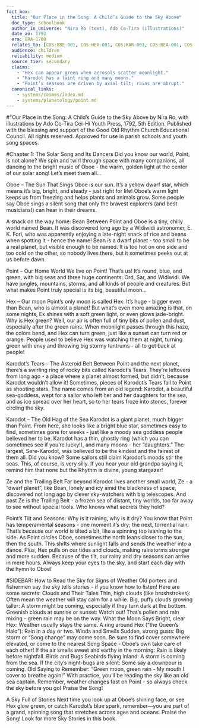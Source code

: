 ```yaml
---
fact_box:
  title: "Our Place in the Song: A Child’s Guide to the Sky Above"
  doc_type: schoolbook
  author_in_universe: "Nira Ro (text), Ado Co-Tira (illustrations)"
  date_ao: 1792
  era: ERA-1700
  relates_to: [COS:OBE-001, COS:HEX-001, COS:KAR-001, COS:BEA-001, COS:ZE-001, COS:BEL-001, GEO:SYS-001, GEO:WAT-001]
  audience: children
  reliability: medium
  source_tier: secondary
  claims:
    - "Hex can appear green when aerosols scatter moonlight."
    - "Karodot has a faint ring and many moons."
    - "Point’s seasons are driven by axial tilt; rains are abrupt."
  canonical_links:
    - systems/cosmos/index.md
    - systems/planetology/point.md
---
```



#"Our Place in the Song: A Child’s Guide to the Sky Above
by Nira Ro, with illustrations by Ado Co-Tira
Coi-Hi Youth Press, 1792, 5th Edition. Published with the blessing and support of the Good Old Rhythm Church Educational Council. All rights reserved. Approved for use in parish schools and youth song spaces.

#Chapter 1: The Solar Song and Its Dancers
Did you know our world, Point, is not alone? We spin and twirl through space with many companions, all dancing to the bright music of Oboe - the warm, golden light at the center of our solar song! Let’s meet them all…

Oboe – The Sun That Sings
Oboe is our sun. It’s a yellow dwarf star, which means it’s big, bright, and steady - just right for life! Oboe’s warm light keeps us from freezing and helps plants and animals grow. Some people say Oboe sings a silent song that only the bravest explorers (and best musicians!) can hear in their dreams.

A snack on the way home: Bean
Between Point and Oboe is a tiny, chilly world named Bean. It was discovered long ago by a Widiwidi astronomer, E. K. Fori, who was apparently enjoying a late-night snack of rice and beans when spotting it - hence the name!
Bean is a dwarf planet - too small to be a real planet, but visible enough to be named. It is too hot on one side and too cold on the other, so nobody lives there, but it sometimes peeks out at us before dawn.

Point – Our Home World
We live on Point! That’s us! It’s round, blue, and green, with big seas and three huge continents: Ord, Sar, and Widiwidi. We have jungles, mountains, storms, and all kinds of people and creatures.
But what makes Point truly special is its big, beautiful moon…

Hex – Our moon
Point’s only moon is called Hex. It’s huge - bigger even than Bean, who is almost a planet! But what’s even more amazing is that, on some nights, Ex shines with a soft green light, or even glows jade-bright.
Why is Hex green? Well, our air is often full of tiny bits of pollen and dust, especially after the green rains. When moonlight passes through this haze, the colors bend, and Hex can turn green, just like a sunset can turn red or orange.
People used to believe Hex was watching them at night, turning green with envy and throwing big stormy tantrums - all to get back at people!

Karodot’s Tears – The Asteroid Belt
Between Point and the next planet, there’s a swirling ring of rocky bits called Karodot’s Tears. They’re leftovers from long ago - a place where a planet almost formed, but didn’t, because Karodot wouldn’t allow it! Sometimes, pieces of Karodot’s Tears fall to Point as shooting stars.
The name comes from an old legend: Karodot, a beautiful sea-goddess, wept for a sailor who left her and her daughters for the sea, and as ice spread over her heart, so to her tears froze into stones, forever circling the sky.

Karodot – The Old Hag of the Sea
Karodot is a giant planet, much bigger than Point. From here, she looks like a bright blue star, sometimes easy to find, sometimes gone for weeks - just like a moody sea goddess people believed her to be.
Karodot has a thin, ghostly ring (which you can sometimes see if you’re lucky!), and many moons - her “daughters.” The largest, Sere-Karodot, was believed to be the kindest and the fairest of them all. 
Did you know? Some sailors still claim Karodot’s moods stir the seas. This, of course, is very silly. If you hear your old grandpa saying it, remind him that none but the Rhythm is divine, young stargazer!

Ze and the Trailing Belt
Far beyond Karodot lives another small world, Ze - a “dwarf planet”, like Bean, lonely and icy amid the blackness of space, discovered not long ago by clever sky-watchers with big telescopes.
And past Ze is the Trailing Belt - a frozen sea of distant, tiny worlds, too far away to see without special tools. Who knows what secrets they hold?

Point’s Tilt and Seasons: Why is it raining, why is it dry?
You know that Point has temperamental seasons - one moment it’s dry; the next, torrential rain. That’s because our world is tilted a bit, like a spinning top leaning to the side.
As Point circles Oboe, sometimes the north leans closer to the sun, then the south. This shifts where sunlight falls and sends the weather into a dance. Plus, Hex pulls on our tides and clouds, making rainstorms stronger and more sudden.
Because of the tilt, our rainy and dry seasons can arrive in mere hours. Always keep your eyes to the sky, and start each day with the hymn to Oboe! 

#SIDEBAR: How to Read the Sky for Signs of Weather
Old porters and fishermen say the sky tells stories - if you know how to listen! Here are some secrets:
Clouds and Their Tales
Thin, high clouds (like brushstrokes): Often mean the weather will stay calm for a while.
Big, puffy clouds growing taller: A storm might be coming, especially if they turn dark at the bottom.
Greenish clouds at sunrise or sunset: Watch out! That’s pollen and rain mixing - green rain may be on the way.
What the Moon Says
Bright, clear Hex: Weather usually stays the same.
A ring around Hex (“the Queen’s Halo”): Rain in a day or two.
Winds and Smells
Sudden, strong gusts: Big storm or “Song change” may come soon. Be sure to find cover somewhere elevated, or come to the nearest Song Space - Oboe’s own take care of each other!
If the air smells sweet and earthy in the morning: Rain is likely before nightfall.
Birds and Bugs
Seabirds flying inland: A storm is coming from the sea.
If the city’s night-bugs are silent: Some say a downpour is coming.
Old Saying to Remember:
“Green moon, green rain -
My mouth I cover to breathe again!”
With practice, you’ll be reading the sky like an old sea captain. Remember, weather changes fast on Point - so always check the sky before you go! Praise the Song!

A Sky Full of Stories
Next time you look up at Oboe’s shining face, or see Hex glow green, or catch Karodot’s blue spark, remember—you are part of a grand, spinning song that stretches across ages and oceans.
Praise the Song!
Look for more Sky Stories in this book.